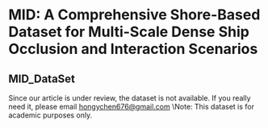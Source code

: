 # MID: A Comprehensive Shore-Based Dataset for Multi-Scale Dense Ship Occlusion and Interaction Scenarios
## MID_DataSet

Since our article is under review, the dataset is not available. If you really need it, please email hongychen676@gmail.com
\\Note: This dataset is for academic purposes only.
